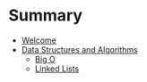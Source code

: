 # Summary

- [Welcome](./welcome.md)
- [Data Structures and Algorithms](./algorithms/index.md)
    - [Big O](./algorithms/big_o.md)
    - [Linked Lists](./algorithms/linked_list.md)

